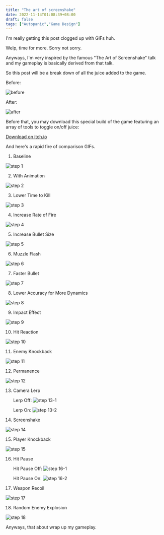 ```yaml
---
title: "The art of screenshake"
date: 2022-11-14T01:08:39+08:00
draft: false
tags: ["Autopanic","Game Design"]
---
```


I'm really getting this post clogged up with GIFs huh.

Welp, time for more. Sorry not sorry.

Anyways, I'm very inspired by the famous "The Art of Screenshake" talk and my gameplay is basically derived from that talk.

So this post will be a break down of all the juice added to the game.

Before:

![before](/images/posts/autopanic-devlog/0012/2.gif)

After:

![after](/images/posts/autopanic-devlog/0012/3.gif)


Before that, you may download this special build of the game featuring an array of tools to toggle on/off juice:

[Download on itch.io](https://dkliao.itch.io/the-art-of-screenshake-recreation)

And here's a rapid fire of comparison GIFs.

1. Baseline

![step 1](/images/posts/autopanic-devlog/0012/4.gif)

2. With Animation

![step 2](/images/posts/autopanic-devlog/0012/5.gif)

3. Lower Time to Kill

![step 3](/images/posts/autopanic-devlog/0012/6.gif)

4. Increase Rate of Fire

![step 4](/images/posts/autopanic-devlog/0012/7.gif)

5. Increase Bullet Size

![step 5](/images/posts/autopanic-devlog/0012/8.gif)

6. Muzzle Flash

![step 6](/images/posts/autopanic-devlog/0012/9.gif)

7. Faster Bullet

![step 7](/images/posts/autopanic-devlog/0012/10.gif)

8. Lower Accuracy for More Dynamics

![step 8](/images/posts/autopanic-devlog/0012/11.gif)

9. Impact Effect

![step 9](/images/posts/autopanic-devlog/0012/12.gif)

10. Hit Reaction

![step 10](/images/posts/autopanic-devlog/0012/13.gif)

11. Enemy Knockback

![step 11](/images/posts/autopanic-devlog/0012/14.gif)

12. Permanence

![step 12](/images/posts/autopanic-devlog/0012/15.gif)

13. Camera Lerp

    Lerp Off:
    ![step 13-1](/images/posts/autopanic-devlog/0012/16.gif)

    Lerp On:
    ![step 13-2](/images/posts/autopanic-devlog/0012/17.gif)

14. Screenshake

![step 14](/images/posts/autopanic-devlog/0012/18.gif)

15. Player Knockback

![step 15](/images/posts/autopanic-devlog/0012/19.gif)

16. Hit Pause
    
    Hit Pause Off:
    ![step 16-1](/images/posts/autopanic-devlog/0012/20.gif)

    Hit Pause On:
    ![step 16-2](/images/posts/autopanic-devlog/0012/21.gif)

17. Weapon Recoil

![step 17](/images/posts/autopanic-devlog/0012/22.gif)

18. Random Enemy Explosion

![step 18](/images/posts/autopanic-devlog/0012/23.gif)

Anyways, that about wrap up my gameplay.